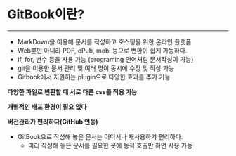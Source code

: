 # GitBook이란?

---

* MarkDown을 이용해 문서를 작성하고 호스팅을 위한 온라인 플랫폼
* Web뿐만 아니라 PDF, ePub, mobi 등으로 변환이 쉽게 가능하다.
* if, for, 변수 등을 사용 가능 \(programing 언어처럼 문서작성이 가능\)
* git을 이용한 문서 관리 및 여러 명이 동시에 수정 및 작성 가능
* Gitbook에서 지원하는 plugin으로 다양한 효과를 추가 가능

**다양한 파일로 변환할 때 서로 다른 css를 적용 가능**

**개별적인 배포 환경이 필요 없다**

**버전관리가 편리하다(GitHub 연동)**

* GitBook으로 작성해 놓은 문서는 어디서나 재사용하기 편리하다.
  * 미리 작성해 놓은 문서를 필요한 곳에 동적 호출만 하면 사용 가능



